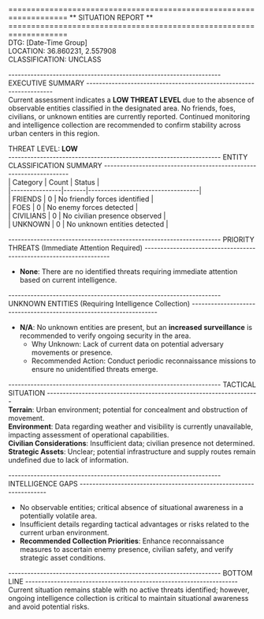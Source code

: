 =================================================================== ** SITUATION REPORT ** ===================================================================  
DTG: [Date-Time Group]  
LOCATION: 36.860231, 2.557908  
CLASSIFICATION: UNCLASS  

------------------------------------------------------------------- EXECUTIVE SUMMARY -------------------------------------------------------------------  
Current assessment indicates a **LOW THREAT LEVEL** due to the absence of observable entities classified in the designated area. No friends, foes, civilians, or unknown entities are currently reported. Continued monitoring and intelligence collection are recommended to confirm stability across urban centers in this region.   

THREAT LEVEL: **LOW**  
------------------------------------------------------------------- ENTITY CLASSIFICATION SUMMARY -------------------------------------------------------------------  
| Category       | Count | Status                            |  
|----------------|-------|-----------------------------------|  
| FRIENDS        | 0     | No friendly forces identified      |  
| FOES           | 0     | No enemy forces detected          |  
| CIVILIANS      | 0     | No civilian presence observed      |  
| UNKNOWN        | 0     | No unknown entities detected       |  

------------------------------------------------------------------- PRIORITY THREATS (Immediate Attention Required) -------------------------------------------------------------------  
- **None**: There are no identified threats requiring immediate attention based on current intelligence.  

------------------------------------------------------------------- UNKNOWN ENTITIES (Requiring Intelligence Collection) -------------------------------------------------------------------  
- **N/A**: No unknown entities are present, but an **increased surveillance** is recommended to verify ongoing security in the area.  
  - Why Unknown: Lack of current data on potential adversary movements or presence.  
  - Recommended Action: Conduct periodic reconnaissance missions to ensure no unidentified threats emerge.  

------------------------------------------------------------------- TACTICAL SITUATION -------------------------------------------------------------------  
**Terrain**: Urban environment; potential for concealment and obstruction of movement.  
**Environment**: Data regarding weather and visibility is currently unavailable, impacting assessment of operational capabilities.  
**Civilian Considerations**: Insufficient data; civilian presence not determined.  
**Strategic Assets**: Unclear; potential infrastructure and supply routes remain undefined due to lack of information.  

------------------------------------------------------------------- INTELLIGENCE GAPS -------------------------------------------------------------------  
- No observable entities; critical absence of situational awareness in a potentially volatile area.  
- Insufficient details regarding tactical advantages or risks related to the current urban environment.  
- **Recommended Collection Priorities**: Enhance reconnaissance measures to ascertain enemy presence, civilian safety, and verify strategic asset conditions.  

------------------------------------------------------------------- BOTTOM LINE -------------------------------------------------------------------  
Current situation remains stable with no active threats identified; however, ongoing intelligence collection is critical to maintain situational awareness and avoid potential risks.